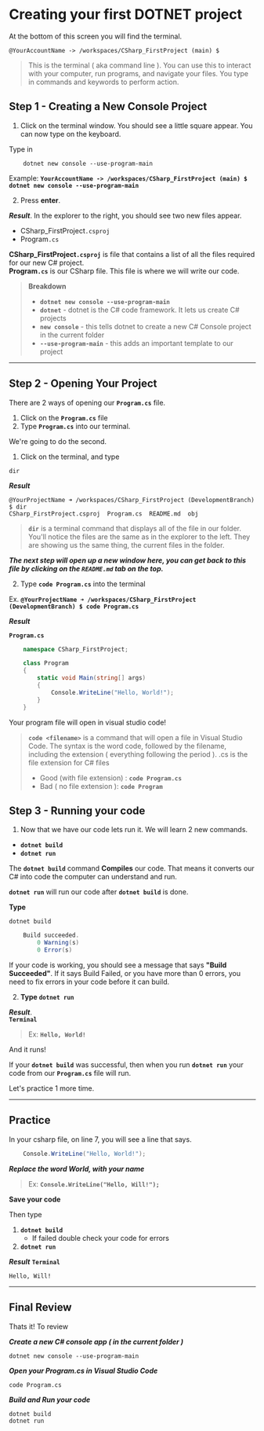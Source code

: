 # Creating your first DOTNET project

At the bottom of this screen you will find the terminal.

```
@YourAccountName -> /workspaces/CSharp_FirstProject (main) $
```

> This is the terminal ( aka command line ). You can use this to interact with your computer, run programs, and navigate your files. You type in commands and keywords to perform action.

## Step 1 - Creating a New Console Project

1. Click on the terminal window. You should see a little square appear. You can now type on the keyboard.

Type in
```terminal
    dotnet new console --use-program-main
```
Example: **`YourAccountName -> /workspaces/CSharp_FirstProject (main) $ dotnet new console --use-program-main`**

2. Press **enter**.

***Result***. 
In the explorer to the right, you should see two new files appear.

* CSharp_FirstProject`.csproj`
* Program`.cs`

**CSharp_FirstProject`.csproj`** is file that contains a list of all the files required for our new C# project.  
**Program`.cs`** is our CSharp file. This file is where we will write our code. 

> **Breakdown**
> - **`dotnet new console --use-program-main`**
> - **`dotnet`** - dotnet is the C# code framework. It lets us create C# projects
> - **`new console`** - this tells dotnet to create a new C# Console project in the current folder
> - **`--use-program-main`** - this adds an important template to our project

---

## Step 2 - Opening Your Project

There are 2 ways of opening our **`Program.cs`** file. 
1. Click on the **`Program.cs`** file
2. Type **`Program.cs`** into our terminal.

We're going to do the second.

1. Click on the terminal, and type

```
dir
```

***Result***
```
@YourProjectName ➜ /workspaces/CSharp_FirstProject (DevelopmentBranch) $ dir
CSharp_FirstProject.csproj  Program.cs  README.md  obj
```

> **`dir`** is a terminal command that displays all of the file in our folder. You'll notice the files are the same as in the explorer to the left. They are showing us the same thing, the current files in the folder.

***The next step will open up a new window here, you can get back to this file by clicking on the **`README.md`** tab on the top.***

2. Type **`code Program.cs`** into the terminal

Ex. **`@YourProjectName ➜ /workspaces/CSharp_FirstProject (DevelopmentBranch) $ code Program.cs`**

***Result***

**`Program.cs`**
```csharp
    namespace CSharp_FirstProject;

    class Program
    {
        static void Main(string[] args)
        {
            Console.WriteLine("Hello, World!");
        }
    }

```

Your program file will open in visual studio code!

> **`code <filename>`** is a command that will open a file in Visual Studio Code. The syntax is the word code, followed by the filename, including the extension ( everything following the period ). .cs is the file extension for C# files
> - Good (with file extension) : **`code Program.cs`**
> - Bad ( no file extension ): **`code Program`**

## Step 3 - Running your code

1. Now that we have our code lets run it. We will learn 2 new commands.
- **`dotnet build`**
- **`dotnet run`**

The **`dotnet build`** command **Compiles** our code. That means it converts our C# into code the computer can understand and run.

**`dotnet run`** will run our code after **`dotnet build`** is done.

**Type**
```
dotnet build
```

```csharp
    Build succeeded.
        0 Warning(s)
        0 Error(s)
```

If your code is working, you should see a message that says **"Build Succeeded"**. If it says Build Failed, or you have more than 0 errors, you need to fix errors in your code before it can build.

2. **Type `dotnet run`**

***Result***.  
**`Terminal`**
> Ex: **`Hello, World!`**

And it runs!

If your **`dotnet build`** was successful, then when you run **`dotnet run`** your code from our **`Program.cs`** file will run.

Let's practice 1 more time.

---
## Practice

In your csharp file, on line 7, you will see a line that says.

```csharp
    Console.WriteLine("Hello, World!");
```
***Replace the word World, with your name***

> Ex: **`Console.WriteLine("Hello, Will!");`**

**Save your code**

Then type
1. **`dotnet build`**
    - If failed double check your code for errors
2. **`dotnet run`**

***Result***
**`Terminal`**
```
Hello, Will!
```

--- 

## Final Review

Thats it! To review

***Create a new C# console app ( in the current folder )***
```
dotnet new console --use-program-main
```

***Open your Program.cs in Visual Studio Code***
```
code Program.cs
```

***Build and Run your code***
```
dotnet build
dotnet run
```